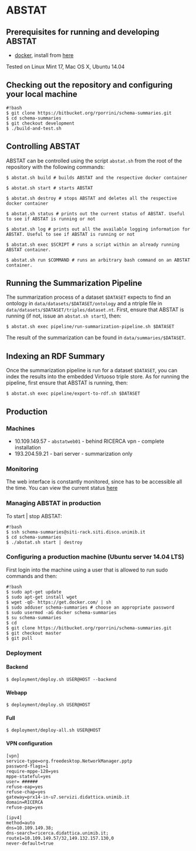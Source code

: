 # ABSTAT

## Prerequisites for running and developing ABSTAT

* [docker](https://docs.docker.com/), install from [here](https://docs.docker.com/installation/)

Tested on Linux Mint 17, Mac OS X, Ubuntu 14.04

## Checking out the repository and configuring your local machine
```
#!bash
$ git clone https://bitbucket.org/rporrini/schema-summaries.git
$ cd schema-summaries
$ git checkout development
$ ./build-and-test.sh
```

## Controlling ABSTAT

ABSTAT can be controlled using the script ```abstat.sh``` from the root of the repository with the following commands:
```
$ abstat.sh build # builds ABSTAT and the respective docker container
```
```
$ abstat.sh start # starts ABSTAT
```
```
$ abstat.sh destroy # stops ABSTAT and deletes all the respective docker container
```
```
$ abstat.sh status # prints out the current status of ABSTAT. Useful to see if ABSTAT is running or not
```
```
$ abstat.sh log # prints out all the available logging information for ABSTAT. Useful to see if ABSTAT is running or not
```
```
$ abstat.sh exec $SCRIPT # runs a script within an already running ABSTAT container.
```
```
$ abstat.sh run $COMMAND # runs an arbitrary bash command on an ABSTAT container.
```

## Running the Summarization Pipeline

The summarization process of a dataset ```$DATASET``` expects to find an ontology in ```data/datasets/$DATASET/ontology``` and a ntriple file in ```data/datasets/$DATASET/triples/dataset.nt```. First, ensure that ABSTAT is running (if not, issue an ```abstat.sh start```), then:
```
$ abstat.sh exec pipeline/run-summarization-pipeline.sh $DATASET
```
The result of the summarization can be found in ```data/summaries/$DATASET```.


## Indexing an RDF Summary

Once the summarization pipeline is run for a dataset ```$DATASET```, you can index the results into the embedded Virtuoso triple store. As for running the pipeline, first ensure that ABSTAT is running, then:
```
$ abstat.sh exec pipeline/export-to-rdf.sh $DATASET
```

## Production

### Machines

* 10.109.149.57 - ```abstatweb01``` - behind RICERCA vpn - complete installation
* 193.204.59.21 - bari server - summarization only

### Monitoring

The web interface is constantly monitored, since has to be accessible all the time. You can view the current status [here](http://uptime.statuscake.com/?TestID=TCI9iWyOqa)

### Managing ABSTAT in production

To start | stop ABSTAT:

```
#!bash
$ ssh schema-summaries@siti-rack.siti.disco.unimib.it
$ cd schema-summaries
$ ./abstat.sh start | destroy
```

### Configuring a production machine (Ubuntu server 14.04 LTS)

First login into the machine using a user that is allowed to run sudo commands and then:

```
#!bash
$ sudo apt-get update
$ sudo apt-get install wget
$ wget -qO- https://get.docker.com/ | sh
$ sudo adduser schema-summaries	# choose an appropriate password
$ sudo usermod -aG docker schema-summaries
$ su schema-summaries
$ cd
$ git clone https://bitbucket.org/rporrini/schema-summaries.git
$ git checkout master
$ git pull
```

### Deployment

#### Backend

```
$ deployment/deploy.sh USER@HOST --backend
```

#### Webapp

```
$ deployment/deploy.sh USER@HOST
```

#### Full
```
$ deployment/deploy-all.sh USER@HOST
```

#### VPN configuration

```
[vpn]
service-type=org.freedesktop.NetworkManager.pptp
password-flags=1
require-mppe-128=yes
mppe-stateful=yes
user= ######
refuse-eap=yes
refuse-chap=yes
gateway=prx14-in-u7.servizi.didattica.unimib.it
domain=RICERCA
refuse-pap=yes

[ipv4]
method=auto
dns=10.109.149.38;
dns-search=ricerca.didattica.unimib.it;
route1=10.109.149.57/32,149.132.157.130,0
never-default=true
```
